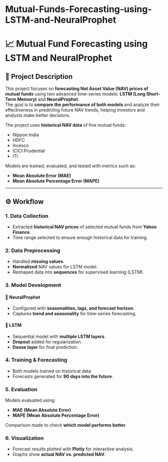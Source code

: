 # Mutual-Funds-Forecasting-using-LSTM-and-NeuralProphet

# 📈 Mutual Fund Forecasting using LSTM and NeuralProphet  

## 📝 Project Description  
This project focuses on **forecasting Net Asset Value (NAV) prices of mutual funds** using two advanced time-series models: **LSTM (Long Short-Term Memory)** and **NeuralProphet**.  
The goal is to **compare the performance of both models** and analyze their effectiveness in predicting future NAV trends, helping investors and analysts make better decisions.  

The project uses **historical NAV data** of five mutual funds:  
- Nippon India  
- HDFC  
- Invesco  
- ICICI Prudential  
- ITI  

Models are trained, evaluated, and tested with metrics such as:  
- **Mean Absolute Error (MAE)**  
- **Mean Absolute Percentage Error (MAPE)**  

---

## ⚙️ Workflow  

### 1. Data Collection  
- Extracted **historical NAV prices** of selected mutual funds from **Yahoo Finance**.  
- Time range selected to ensure enough historical data for training.  

### 2. Data Preprocessing  
- Handled **missing values**.  
- **Normalized** NAV values for LSTM model.  
- Reshaped data into **sequences** for supervised learning (LSTM).  

### 3. Model Development  

#### 🔹 NeuralProphet  
- Configured with **seasonalities, lags, and forecast horizon**.  
- Captures **trend and seasonality** for time-series forecasting.  

#### 🔹 LSTM  
- Sequential model with **multiple LSTM layers**.  
- **Dropout** added for regularization.  
- **Dense layer** for final prediction.  

### 4. Training & Forecasting  
- Both models trained on historical data.  
- Forecasts generated for **90 days into the future**.  

### 5. Evaluation  
Models evaluated using:  
- **MAE (Mean Absolute Error)**  
- **MAPE (Mean Absolute Percentage Error)**  

Comparison made to check **which model performs better**.  

### 6. Visualization  
- Forecast results plotted with **Plotly** for interactive analysis.  
- Graphs show **actual NAV vs. predicted NAV**.  


